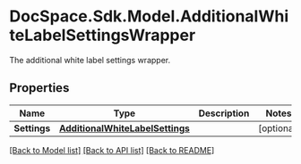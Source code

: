 # DocSpace.Sdk.Model.AdditionalWhiteLabelSettingsWrapper
The additional white label settings wrapper.

## Properties

Name | Type | Description | Notes
------------ | ------------- | ------------- | -------------
**Settings** | [**AdditionalWhiteLabelSettings**](AdditionalWhiteLabelSettings.md) |  | [optional] 

[[Back to Model list]](../README.md#documentation-for-models) [[Back to API list]](../README.md#documentation-for-api-endpoints) [[Back to README]](../README.md)

